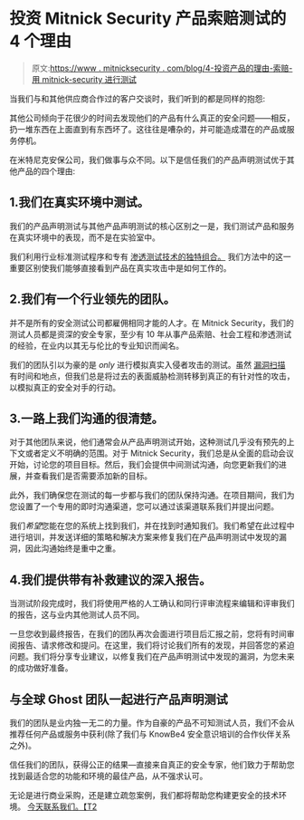 # 投资 Mitnick Security 产品索赔测试的 4 个理由

> 原文:[https://www . mitnicksecurity . com/blog/4-投资产品的理由-索赔-用 mitnick-security 进行测试](https://www.mitnicksecurity.com/blog/4-reasons-to-invest-in-product-claims-testing-with-mitnick-security)

当我们与和其他供应商合作过的客户交谈时，我们听到的都是同样的抱怨:

其他公司倾向于花很少的时间去发现他们的产品有什么真正的安全问题——相反，扔一堆东西在上面直到有东西坏了。这往往是嘈杂的，并可能造成潜在的产品或服务停机。

在米特尼克安保公司，我们做事与众不同。以下是信任我们的产品声明测试优于其他产品的四个理由:

## 1.我们在真实环境中测试。

我们的产品声明测试与其他产品声明测试的核心区别之一是，我们测试产品和服务在真实环境中的表现，而不是在实验室中。

我们利用行业标准测试程序和专有 [渗透测试技术的独特组合。](https://www.mitnicksecurity.com/blog/what-is-penetration-testing) 我们方法中的这一重要区别使我们能够直接看到产品在真实攻击中是如何工作的。

## 2.我们有一个行业领先的团队。

并不是所有的安全测试公司都雇佣相同才能的人才。在 Mitnick Security，我们的测试人员都是资深的安全专家，至少有 10 年从事产品索赔、社会工程和渗透测试的经验，在业内以其无与伦比的专业知识而闻名。

我们的团队引以为豪的是 *only* 进行模拟真实入侵者攻击的测试。虽然 [漏洞扫描](https://www.mitnicksecurity.com/blog/penetration-testing-vs-vulnerability-assessments) 有时间和地点，但我们总是将过去的表面威胁检测转移到真正的有针对性的攻击，以模拟真正的安全对手的行动。

## 3.一路上我们沟通的很清楚。

对于其他团队来说，他们通常会从产品声明测试开始，这种测试几乎没有预先的上下文或者定义不明确的范围。对于 Mitnick Security，我们总是从全面的启动会议开始，讨论您的项目目标。然后，我们会提供中间测试沟通，向您更新我们的进展，并查看我们是否需要添加新的目标。

此外，我们确保您在测试的每一步都与我们的团队保持沟通。在项目期间，我们为您设置了一个专用的即时沟通渠道，您可以通过该渠道联系我们并提出问题。

我们*希望*您能在您的系统上找到我们，并在找到时通知我们。我们希望在此过程中进行培训，并发送详细的策略和解决方案来修复我们在产品声明测试中发现的漏洞，因此沟通始终是重中之重。

## 4.我们提供带有补救建议的深入报告。

当测试阶段完成时，我们将使用严格的人工确认和同行评审流程来编辑和评审我们的报告，这与业内其他测试人员不同。

一旦您收到最终报告，在我们的团队再次会面进行项目后汇报之前，您将有时间审阅报告、请求修改和提问。在这里，我们将讨论我们所有的发现，并回答您的紧迫问题。我们将分享专业建议，以修复我们在产品声明测试中发现的漏洞，为您未来的成功做好准备。

## 与全球 Ghost 团队一起进行产品声明测试

我们的团队是业内独一无二的力量。作为自豪的产品不可知测试人员，我们不会从推荐任何产品或服务中获利(除了我们与 KnowBe4 安全意识培训的合作伙伴关系之外)。

信任我们的团队，获得公正的结果—直接来自真正的安全专家，他们致力于帮助您找到最适合您的功能和环境的最佳产品，从不强求认可。

无论是进行商业采购，还是建立疏忽案例，我们都将帮助您构建更安全的技术环境。 [今天联系我们。【T2](https://www.mitnicksecurity.com/product-claims-testing-mitnick-security)